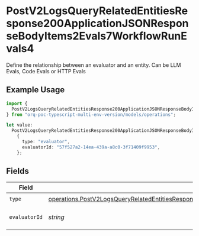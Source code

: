 # PostV2LogsQueryRelatedEntitiesResponse200ApplicationJSONResponseBodyItems2Evals7WorkflowRunEvals4

Define the relationship between an evaluator and an entity. Can be LLM Evals, Code Evals or HTTP Evals

## Example Usage

```typescript
import {
  PostV2LogsQueryRelatedEntitiesResponse200ApplicationJSONResponseBodyItems2Evals7WorkflowRunEvals4,
} from "orq-poc-typescript-multi-env-version/models/operations";

let value:
  PostV2LogsQueryRelatedEntitiesResponse200ApplicationJSONResponseBodyItems2Evals7WorkflowRunEvals4 =
    {
      type: "evaluator",
      evaluatorId: "57f527a2-14ea-439a-a8c0-3f71409f9953",
    };
```

## Fields

| Field                                                                                                                                                                                                                                                  | Type                                                                                                                                                                                                                                                   | Required                                                                                                                                                                                                                                               | Description                                                                                                                                                                                                                                            |
| ------------------------------------------------------------------------------------------------------------------------------------------------------------------------------------------------------------------------------------------------------ | ------------------------------------------------------------------------------------------------------------------------------------------------------------------------------------------------------------------------------------------------------ | ------------------------------------------------------------------------------------------------------------------------------------------------------------------------------------------------------------------------------------------------------ | ------------------------------------------------------------------------------------------------------------------------------------------------------------------------------------------------------------------------------------------------------ |
| `type`                                                                                                                                                                                                                                                 | [operations.PostV2LogsQueryRelatedEntitiesResponse200ApplicationJSONResponseBodyItems2Evals7WorkflowRunEvals34Type](../../models/operations/postv2logsqueryrelatedentitiesresponse200applicationjsonresponsebodyitems2evals7workflowrunevals34type.md) | :heavy_check_mark:                                                                                                                                                                                                                                     | N/A                                                                                                                                                                                                                                                    |
| `evaluatorId`                                                                                                                                                                                                                                          | *string*                                                                                                                                                                                                                                               | :heavy_check_mark:                                                                                                                                                                                                                                     | The id of the resource                                                                                                                                                                                                                                 |